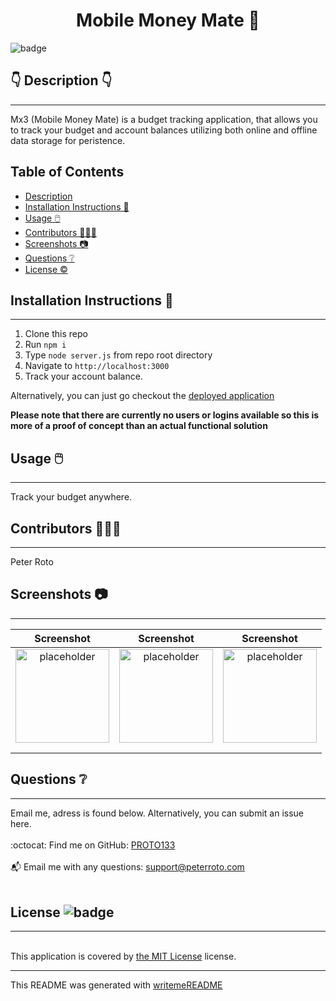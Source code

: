 
  <h1 align="center">Mobile Money Mate  🎉 </h1>
    
  ![badge](https://img.shields.io/badge/license-MIT-brightgreen)<br />
  
  ## 👇  Description  👇
---
  
  Mx3 (Mobile Money Mate) is a budget tracking application, that allows you to track your budget and account balances utilizing both online and offline data storage for peristence. 
 
  ## Table of Contents 
  - [Description](#--description--)
  - [Installation Instructions 📣](#installation-instructions-)
  - [Usage 🖱️](#usage-️)
  - [Contributors 🧑‍🤝‍🧑](#contributors-)
  - [Screenshots 📷](#screenshots-)
  - [Questions ❔](#questions-)
  - [License ©️](#license-️)
    
  ## Installation Instructions 📣
---
1. Clone this repo
2. Run `npm i`
3. Type `node server.js` from repo root directory
4. Navigate to `http://localhost:3000`
5. Track your account balance.

Alternatively, you can just go checkout the [deployed application](https://mobile-money-mate.herokuapp.com/)

**Please note that there are currently no users or logins available so this is more of a proof of concept than an actual functional solution**

  
  
  ## Usage 🖱️
---

  Track your budget anywhere.
  
  ## Contributors 🧑‍🤝‍🧑
---
  Peter Roto
  
  ## Screenshots 📷
---

  |  Screenshot                              | Screenshot                               | Screenshot                               | 
  |:------------------------------------------------------:|:------------------------------------------------------:|:------------------------------------------------------:|
  | <img alt="placeholder" href="http://loremflickr.com/320/320/money" src="http://loremflickr.com/320/320/money" width="150" height="150"> |<img alt="placeholder" href="http://loremflickr.com/320/320/money" src="http://loremflickr.com/320/320/money" width="150" height="150">|<img alt="placeholder" href="http://loremflickr.com/320/320/money" src="http://loremflickr.com/320/320/money" width="150" height="150">|
  |                                                        |                                                        |                                                        |
  |                                                        |                                                        |                                                        |   


  ## Questions ❔

---

  Email me, adress is found below. Alternatively, you can submit an issue here.<br />
  <br />
  :octocat: Find me on GitHub: [PROTO133](https://github.com/PROTO133)<br />
  <br />
  📬 Email me with any questions: support@peterroto.com<br /><br />
  
  ## License ![badge](https://img.shields.io/badge/license-MIT-brightgreen)
---
  <br />
  This application is covered by <a href="https://opensource.org/licenses/MIT"> the MIT License</a> license. 

  --------------------------- 
 

  This README was generated with [writemeREADME](https://github.com/proto133/writemeREADME) 
  

